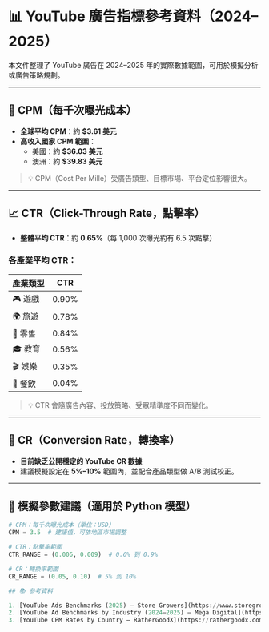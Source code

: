 # 📊 YouTube 廣告指標參考資料（2024–2025）

本文件整理了 YouTube 廣告在 2024–2025 年的實際數據範圍，可用於模擬分析或廣告策略規劃。

---

## 🎯 CPM（每千次曝光成本）

- **全球平均 CPM**：約 **$3.61 美元**
- **高收入國家 CPM 範圍**：
  - 美國：約 **$36.03 美元**
  - 澳洲：約 **$39.83 美元**

> 💡 CPM（Cost Per Mille）受廣告類型、目標市場、平台定位影響很大。

---

## 📈 CTR（Click-Through Rate，點擊率）

- **整體平均 CTR**：約 **0.65%**（每 1,000 次曝光約有 6.5 次點擊）

### 各產業平均 CTR：
| 產業類型 | CTR |
|----------|-----|
| 🎮 遊戲     | 0.90% |
| 🌍 旅遊     | 0.78% |
| 🛒 零售     | 0.84% |
| 🎓 教育     | 0.56% |
| 🎬 娛樂     | 0.35% |
| 🍔 餐飲     | 0.04% |

> 💡 CTR 會隨廣告內容、投放策略、受眾精準度不同而變化。

---

## 🔄 CR（Conversion Rate，轉換率）

- **目前缺乏公開穩定的 YouTube CR 數據**
- 建議模擬設定在 **5%–10%** 範圍內，並配合產品類型做 A/B 測試校正。

---

## 🔧 模擬參數建議（適用於 Python 模型）

```python
# CPM：每千次曝光成本（單位：USD）
CPM = 3.5  # 建議值，可依地區市場調整

# CTR：點擊率範圍
CTR_RANGE = (0.006, 0.009)  # 0.6% 到 0.9%

# CR：轉換率範圍
CR_RANGE = (0.05, 0.10)  # 5% 到 10%

## 📚 參考資料

1. [YouTube Ads Benchmarks (2025) – Store Growers](https://www.storegrowers.com/youtube-ads-benchmarks/)
2. [YouTube Ad Benchmarks by Industry (2024–2025) – Mega Digital](https://megadigital.ai/en/blog/youtube-ad-benchmarks/)
3. [YouTube CPM Rates by Country – RatherGoodX](https://rathergoodx.com/youtube-cpm-rates/)
